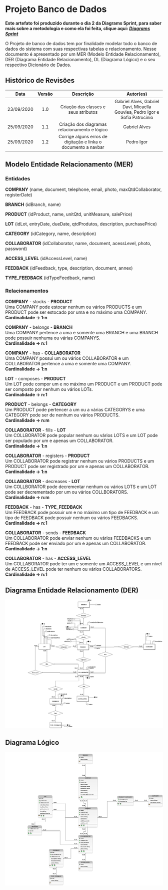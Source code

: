 # Projeto Banco de Dados
**Este artefato foi produzido durante o dia 2 da Diagrams Sprint, para saber mais sobre a metodologia e como ela foi feita, clique aqui: _[Diagrams Sprint](Modeling/Diagrams/Diagrams.md)_**

O Projeto de banco de dados tem por finalidade modelar todo o banco de dados do sistema com suas respectivas tabelas e relacionamento. Nesse documento é apresentado por um MER (Modelo Entidade Relacionamento), DER (Diagrama Entidade Relacionamento), DL (Diagrama Lógico) e o seu respectivo Dicionário de Dados.

## Histórico de Revisões
| Data | Versão | Descrição | Autor(es) |
|:----:|:------:|:---------:|:---------:|
| 23/09/2020 | 1.0 | Criação das classes e seus atributos | Gabriel Alves, Gabriel Davi, Micaella Gouviea, Pedro Igor e Sofia Patrocínio |
| 25/09/2020 | 1.1 | Criação dos diagramas relacionamento e lógico | Gabriel Alves |
| 25/09/2020 | 1.2 | Corrige alguns erros de digitação e linka o documento a navbar | Pedro Igor |

## Modelo Entidade Relacionamento (MER)

### Entidades

**COMPANY** (name, document, telephone, email, photo, maxQtdCollaborator, registerDate)

**BRANCH** (idBranch, name)

**PRODUCT** (idProduct, name, unitQtd, unitMeasure, salePrice)

**LOT** (idLot, entryDate, dueDate, qtdProdutos, description, purchasePrice)

**CATEGORY** (idCategory, name, description)

**COLLABORATOR** (idCollaborator, name, document, acessLevel, photo, password)

**ACCESS_LEVEL** (idAccessLevel, name)

**FEEDBACK** (idFeedback, type, description, document, annex)

**TYPE_FEEDBACK** (idTypeFeedback, name)

### Relacionamentos

**COMPANY** - stocks - **PRODUCT**<br>
Uma COMPANY pode estocar nenhum ou vários PRODUCTS e um PRODUCT pode ser estocado por uma e no máximo uma COMPANY. <br>
**Cardinalidade -> 1:n**

**COMPANY** - belongs - **BRANCH**<br>
Uma COMPANY pertence a uma e somente uma BRANCH e uma BRANCH pode possuir nenhuma ou várias COMPANYS.<br>
**Cardinalidade -> n:1**

**COMPANY** - has - **COLLABORATOR**<br>
Uma COMPANY possui um ou vários COLLABORATOR e um COLLABORATOR pertence a uma e somente uma COMPANY.<br>
**Cardinalidade -> 1:n**

**LOT** - composes - **PRODUCT**<br>
Um LOT pode compor um e no máximo um PRODUCT e um PRODUCT pode ser composto por nenhum ou vários LOTs.<br>
**Cardinalidade -> n:1**

**PRODUCT** - belongs - **CATEGORY**<br>
Um PRODUCT pode pertencer a um ou a várias CATEGORYS e uma CATEGORY pode ser de nenhum ou vários PRODUCTS.<br>
**Cardinalidade -> n:m**

**COLLABORATOR** - fills - **LOT**<br>
Um COLLBORATOR pode popular nenhum ou vários LOTS e um LOT pode ser populado por um e apenas um COLLABORATOR.<br>
**Cardinalidade -> 1:n**

**COLLABORATOR** - registers - **PRODUCT**<br>
Um COLLABORATOR pode registrar nenhum ou vários PRODUCTS e um PRODUCT pode ser registrado por um e apenas um COLLABORATOR.<br>
**Cardinalidade -> 1:n**

**COLLABORATOR** - decreases - **LOT**<br>
Um COLLBORATOR pode decrementar nenhum ou vários LOTS e um LOT pode ser decrementado por um ou vários COLLBORATORS.<br>
**Cardinalidade -> n:m**

**FEEDBACK** - has - **TYPE_FEEDBACK**<br>
Um FEEDBACK pode possuir um e no máximo um tipo de FEEDBACK e um tipo de FEEDBACK pode possuir nenhum ou vários FEEDBACKS.<br>
**Cardinalidade -> n:1**

**COLLABORATOR** - sends - **FEEDBACK**<br>
Um COLLABORATOR pode enviar nenhum ou vários FEEDBACKS e um FEEDBACK pode ser enviado por um e apenas um COLLABORATOR.<br>
**Cardinalidade -> 1:n**

**COLLABORATOR** - has - **ACCESS_LEVEL**<br>
Um COLLABORATOR pode ter um e somente um ACCESS_LEVEL e um nível de ACCESS_LEVEL pode ter nenhum ou vários COLLABORATORS.<br>
**Cardinalidade -> n:1**

## Diagrama Entidade Relacionamento (DER)

![Diagrama Entidade Relacionamento](../../assets/img/bancoDados/Modelo_STOCK.png)

## Diagrama Lógico

![Diagrama Entidade Relacionamento](../../assets/img/bancoDados/LOGICO_STOCK.png)